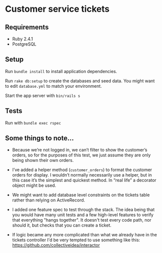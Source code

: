 # Customer service tickets

## Requirements

* Ruby 2.4.1
* PostgreSQL

## Setup

Run `bundle install` to install application dependencies.

Run `rake db:setup` to create the databases and seed data. You might want to
edit `database.yml` to match your environment.

Start the app server with `bin/rails s`

## Tests

Run with `bundle exec rspec`

## Some things to note...

* Because we’re not logged in, we can’t filter to show the customer’s orders, so
  for the purposes of this test, we just assume they are only being shown their
  own orders.
 
* I’ve added a helper method (`customer_orders`) to format the customer orders
  for display. I wouldn’t normally necessarily use a helper, but in this case
  it’s the simplest and quickest method. In “real life” a decorator object
  might be used.

* We might want to add database level constraints on the tickets table rather
  than relying on ActiveRecord.

* I added one feature spec to test through the stack. The idea being that you
  would have many unit tests and a few high-level features to verify that
  everything "hangs together". It doesn't test every code path, nor should it,
  but checks that you can create a ticket.

* If logic became any more complicated than what we already have in the tickets
  controller I'd be very tempted to use something like this:
  https://github.com/collectiveidea/interactor

